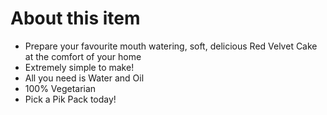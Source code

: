 # **About this item**

- Prepare your favourite mouth watering, soft, delicious Red Velvet Cake at the comfort of your home
- Extremely simple to make!
- All you need is Water and Oil
- 100% Vegetarian
- Pick a Pik Pack today!
